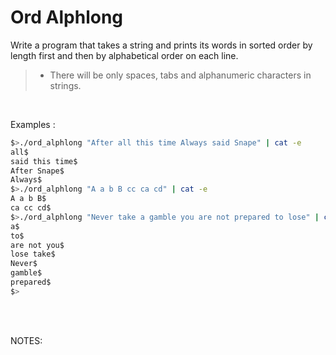 # Ord Alphlong

Write a program that takes a string and prints its words in sorted order by length first and then by alphabetical order on each line.

 >- There will be only spaces, tabs and alphanumeric characters in strings.

<br>

Examples :  
``` bash
$>./ord_alphlong "After all this time Always said Snape" | cat -e
all$
said this time$
After Snape$
Always$
$>./ord_alphlong "A a b B cc ca cd" | cat -e
A a b B$
ca cc cd$
$>./ord_alphlong "Never take a gamble you are not prepared to lose" | cat -e
a$
to$
are not you$
lose take$
Never$
gamble$
prepared$
$>
```  


<br>

<br>

NOTES:  